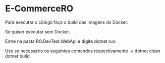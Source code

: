 # E-CommerceRO
Para executar o código faça o build das imagens do Docker.

Se quiser executar sem Docker.

Entre na pasta RO.DevTest.WebApi e digite dotnet run.

Use se necessário os seguintes comandos respectivamente -> dotnet clean dotnet build
